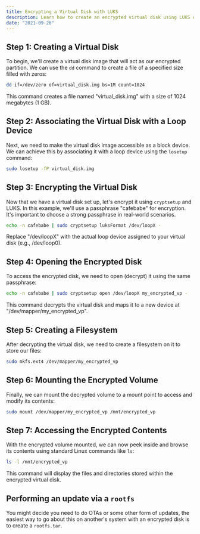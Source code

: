 ```yaml
---
title: Encrypting a Virtual Disk with LUKS
description: Learn how to create an encrypted virtual disk using LUKS on Linux.
date: "2021-09-26"
---
```


## Step 1: Creating a Virtual Disk
To begin, we'll create a virtual disk image that will act as our encrypted partition. We can use the `dd` command to create a file of a specified size filled with zeros:

```bash
dd if=/dev/zero of=virtual_disk.img bs=1M count=1024
```

This command creates a file named "virtual_disk.img" with a size of 1024 megabytes (1 GB).

## Step 2: Associating the Virtual Disk with a Loop Device
Next, we need to make the virtual disk image accessible as a block device. We can achieve this by associating it with a loop device using the `losetup` command:

```bash
sudo losetup -fP virtual_disk.img
```

## Step 3: Encrypting the Virtual Disk
Now that we have a virtual disk set up, let's encrypt it using `cryptsetup` and LUKS. In this example, we'll use a passphrase "cafebabe" for encryption. It's important to choose a strong passphrase in real-world scenarios.

```bash
echo -n cafebabe | sudo cryptsetup luksFormat /dev/loopX -
```

Replace "/dev/loopX" with the actual loop device assigned to your virtual disk (e.g., /dev/loop0).

## Step 4: Opening the Encrypted Disk
To access the encrypted disk, we need to open (decrypt) it using the same passphrase:

```bash
echo -n cafebabe | sudo cryptsetup open /dev/loopX my_encrypted_vp -
```

This command decrypts the virtual disk and maps it to a new device at "/dev/mapper/my_encrypted_vp".

## Step 5: Creating a Filesystem
After decrypting the virtual disk, we need to create a filesystem on it to store our files:

```bash
sudo mkfs.ext4 /dev/mapper/my_encrypted_vp
```

## Step 6: Mounting the Encrypted Volume
Finally, we can mount the decrypted volume to a mount point to access and modify its contents:

```bash
sudo mount /dev/mapper/my_encrypted_vp /mnt/encrypted_vp
```

## Step 7: Accessing the Encrypted Contents
With the encrypted volume mounted, we can now peek inside and browse its contents using standard Linux commands like `ls`:

```bash
ls -l /mnt/encrypted_vp
```

This command will display the files and directories stored within the encrypted virtual disk.

## Performing an update via a `rootfs`

You might decide you need to do OTAs or some other form of updates, the easiest way to go about this on another's system with an encrypted disk is to create a `rootfs.tar`.